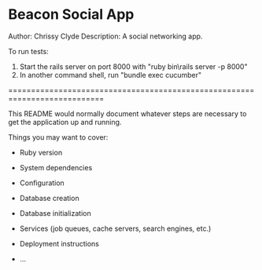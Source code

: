 # Beacon Social App

Author: Chrissy Clyde
Description: A social networking app.

To run tests:
1. Start the rails server on port 8000 with "ruby bin\rails server -p 8000"
2. In another command shell, run "bundle exec cucumber"

===========================================================================

This README would normally document whatever steps are necessary to get the
application up and running.

Things you may want to cover:

* Ruby version

* System dependencies

* Configuration

* Database creation

* Database initialization

* Services (job queues, cache servers, search engines, etc.)

* Deployment instructions

* ...
